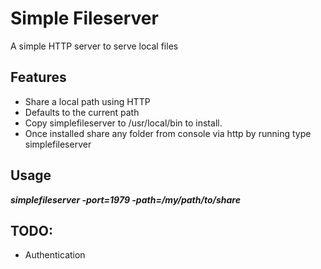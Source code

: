 Simple Fileserver 
=======

A simple HTTP server to serve local files

## Features

- Share a local path using HTTP
- Defaults to the current path
- Copy simplefileserver to /usr/local/bin to install.
- Once installed share any folder from console via http by running type simplefileserver

## Usage

___simplefileserver -port=1979 -path=/my/path/to/share___
 
## TODO:

- Authentication
